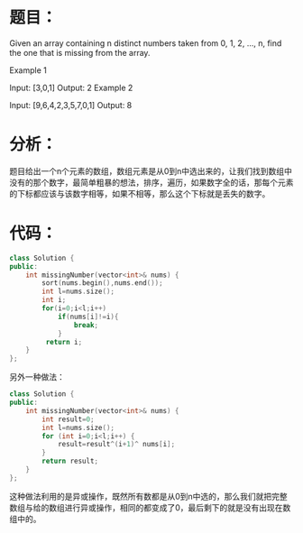 题目：
==
Given an array containing n distinct numbers taken from 0, 1, 2, ..., n, find the one that is missing from the array.

Example 1

Input: [3,0,1]
Output: 2
Example 2

Input: [9,6,4,2,3,5,7,0,1]
Output: 8

分析：
==
题目给出一个n个元素的数组，数组元素是从0到n中选出来的，让我们找到数组中没有的那个数字，最简单粗暴的想法，排序，遍历，如果数字全的话，那每个元素的下标都应该与该数字相等，如果不相等，那么这个下标就是丢失的数字。

代码：
==
```C++
class Solution {
public:
    int missingNumber(vector<int>& nums) {
        sort(nums.begin(),nums.end());
        int l=nums.size();
        int i;
        for(i=0;i<l;i++)
            if(nums[i]!=i){
                break;
            }
         return i;
    }
};
```

另外一种做法：
```C++
class Solution {
public:
    int missingNumber(vector<int>& nums) {
        int result=0;
        int l=nums.size();
        for (int i=0;i<l;i++) {
            result=result^(i+1)^ nums[i];
        }
        return result;
    }
};
```
这种做法利用的是异或操作，既然所有数都是从0到n中选的，那么我们就把完整数组与给的数组进行异或操作，相同的都变成了0，最后剩下的就是没有出现在数组中的。
